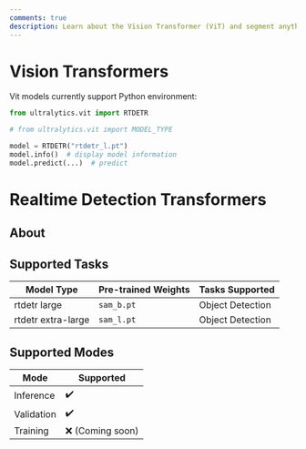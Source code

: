 ```yaml
---
comments: true
description: Learn about the Vision Transformer (ViT) and segment anything with SAM models. Train and use pre-trained models with Python API.
---
```


# Vision Transformers

Vit models currently support Python environment:

```python
from ultralytics.vit import RTDETR

# from ultralytics.vit import MODEL_TYPE

model = RTDETR("rtdetr_l.pt")
model.info()  # display model information
model.predict(...)  # predict
```

# Realtime Detection Transformers

## About

## Supported Tasks

| Model Type          | Pre-trained Weights | Tasks Supported       |
|---------------------|---------------------|-----------------------|
| rtdetr large        | `sam_b.pt`          | Object Detection |
| rtdetr extra-large  | `sam_l.pt`          | Object Detection |

## Supported Modes

| Mode       | Supported          |
|------------|--------------------|
| Inference  | :heavy_check_mark: |
| Validation | :heavy_check_mark: |
| Training   | :x: (Coming soon)  